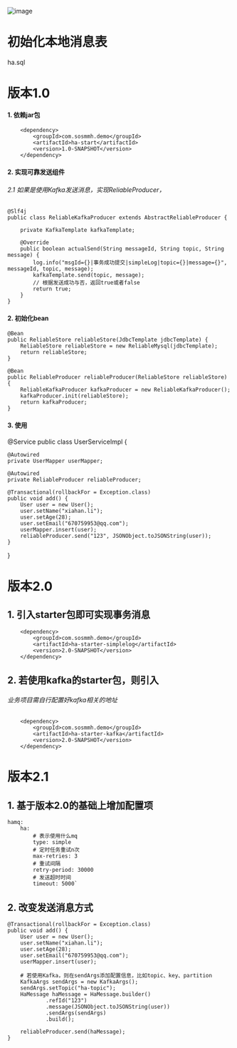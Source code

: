 ![image](https://user-images.githubusercontent.com/30424736/169301672-874a8c10-91df-457c-9ccd-6d07cfadee2e.png)

# 初始化本地消息表
ha.sql


# 版本1.0
#### 1. 依赖jar包
        <dependency>
            <groupId>com.sosmmh.demo</groupId>
            <artifactId>ha-start</artifactId>
            <version>1.0-SNAPSHOT</version>
        </dependency>

#### 2. 实现可靠发送组件
###### 2.1 如果是使用Kafka发送消息，实现ReliableProducer，
    @Slf4j
    public class ReliableKafkaProducer extends AbstractReliableProducer {
        
        private KafkaTemplate kafkaTemplate;
        
        @Override
        public boolean actualSend(String messageId, String topic, String message) {
            log.info("msgId={}|事务成功提交|simpleLog|topic={}|message={}", messageId, topic, message);
            kafkaTemplate.send(topic, message);
            // 根据发送成功与否，返回true或者false
            return true;
        }
    }

#### 2. 初始化bean
    @Bean
    public ReliableStore reliableStore(JdbcTemplate jdbcTemplate) {
        ReliableStore reliableStore = new ReliableMysql(jdbcTemplate);
        return reliableStore;
    }

    @Bean
    public ReliableProducer reliableProducer(ReliableStore reliableStore) {
        ReliableKafkaProducer kafkaProducer = new ReliableKafkaProducer();
        kafkaProducer.init(reliableStore);
        return kafkaProducer;
    }

#### 3. 使用
@Service
public class UserServiceImpl {

    @Autowired
    private UserMapper userMapper;

    @Autowired
    private ReliableProducer reliableProducer;

    @Transactional(rollbackFor = Exception.class)
    public void add() {
        User user = new User();
        user.setName("xiahan.li");
        user.setAge(28);
        user.setEmail("670759953@qq.com");
        userMapper.insert(user);
        reliableProducer.send("123", JSONObject.toJSONString(user));
    }
}


# 版本2.0
## 1. 引入starter包即可实现事务消息
        <dependency>
            <groupId>com.sosmmh.demo</groupId>
            <artifactId>ha-starter-simplelog</artifactId>
            <version>2.0-SNAPSHOT</version>
        </dependency>
## 2. 若使用kafka的starter包，则引入
###### 业务项目需自行配置好kafka相关的地址
        <dependency>
            <groupId>com.sosmmh.demo</groupId>
            <artifactId>ha-starter-kafka</artifactId>
            <version>2.0-SNAPSHOT</version>
        </dependency>

# 版本2.1
## 1. 基于版本2.0的基础上增加配置项

    hamq:
        ha:
            # 表示使用什么mq
            type: simple
            # 定时任务重试n次
            max-retries: 3
            # 重试间隔
            retry-period: 30000
            # 发送超时时间
            timeout: 5000`
## 2. 改变发送消息方式
    @Transactional(rollbackFor = Exception.class)
    public void add() {
        User user = new User();
        user.setName("xiahan.li");
        user.setAge(28);
        user.setEmail("670759953@qq.com");
        userMapper.insert(user);
        
        # 若使用Kafka，则在sendArgs添加配置信息，比如topic、key、partition
        KafkaArgs sendArgs = new KafkaArgs();
        sendArgs.setTopic("ha-topic");
        HaMessage haMessage = HaMessage.builder()
                .refId("123")
                .message(JSONObject.toJSONString(user))
                .sendArgs(sendArgs)
                .build();

        reliableProducer.send(haMessage);
    }
